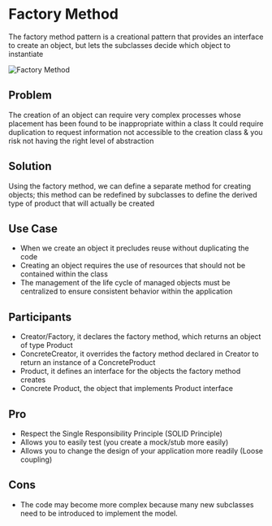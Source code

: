 # Factory Method

The factory method pattern is a creational pattern that provides an interface to create an object, but lets the subclasses decide which object to instantiate

![Factory Method](https://pbs.twimg.com/media/FN-5GkXXoAo2_Lq?format=jpg&name=large)

## Problem

The creation of an object can require very complex processes whose placement has been found to be inappropriate within a class
It could require duplication to request information not accessible to the creation class & you risk not having the right level of abstraction

## Solution

Using the factory method, we can define a separate method for creating objects; this method can be redefined by subclasses to define the derived type of product that will actually be created

## Use Case

- When we create an object it precludes reuse without duplicating the code
- Creating an object requires the use of resources that should not be contained within the class
- The management of the life cycle of managed objects must be centralized to ensure consistent behavior within the application

## Participants

- Creator/Factory, it declares the factory method, which returns an object of type Product
- ConcreteCreator, it overrides the factory method declared in Creator to return an instance of a ConcreteProduct
- Product, it defines an interface for the objects the factory method creates
- Concrete Product, the object that implements Product interface

## Pro

- Respect the Single Responsibility Principle (SOLID Principle)
- Allows you to easily test (you create a mock/stub more easily)
- Allows you to change the design of your application more readily (Loose coupling)

## Cons

- The code may become more complex because many new subclasses need to be introduced to implement the model.
